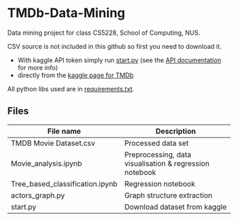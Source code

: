 # TMDb-Data-Mining
Data mining project for class CS5228, School of Computing, NUS.

CSV source is not included in this github so first you need to download it.
- With kaggle API token simply run [start.py](start.py) (see the [API documentation](https://technowhisp.com/kaggle-api-python-documentation/) for more info)
- directly from the [kaggle page for TMDb](https://www.kaggle.com/datasets/successikuku/tmbd-movie-dataset)

All python libs used are in [requirements.txt](requirements.txt).

## Files

|File name| Description|
|-|-|
| TMDB Movie Dataset.csv  | Processed data set |
| Movie_analysis.ipynb | Preprocessing, data visualisation & regression notebook |
| Tree_based_classification.ipynb | Regression notebook |
| actors_graph.py | Graph structure extraction |
| start.py | Download dataset from kaggle |




